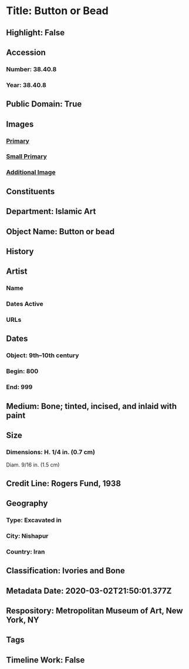 # Title: Button or Bead
## Highlight: False
## Accession
### Number: 38.40.8
### Year: 38.40.8
## Public Domain: True
## Images
### [Primary](https://images.metmuseum.org/CRDImages/is/original/sf38-40-8a.jpg)
### [Small Primary](https://images.metmuseum.org/CRDImages/is/web-large/sf38-40-8a.jpg)
### [Additional Image](https://images.metmuseum.org/CRDImages/is/original/wb-38.40.8b.JPG)
## Constituents
## Department: Islamic Art
## Object Name: Button or bead
## History
## Artist
### Name
### Dates Active
### URLs
## Dates
### Object: 9th–10th century
### Begin: 800
### End: 999
## Medium: Bone; tinted, incised, and inlaid with paint
## Size
### Dimensions: H. 1/4 in. (0.7 cm)
Diam. 9/16 in. (1.5 cm)
## Credit Line: Rogers Fund, 1938
## Geography
### Type: Excavated in
### City: Nishapur
### Country: Iran
## Classification: Ivories and Bone
## Metadata Date: 2020-03-02T21:50:01.377Z
## Respository: Metropolitan Museum of Art, New York, NY
## Tags
## Timeline Work: False